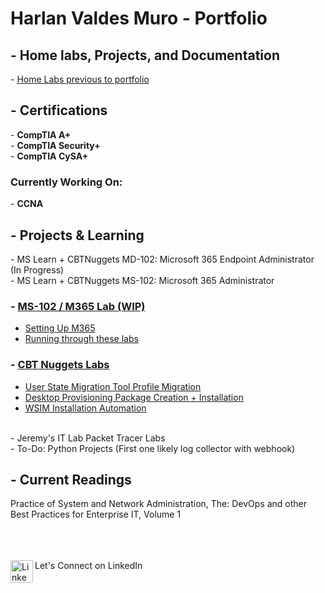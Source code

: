 <h1>Harlan Valdes Muro - Portfolio</h1>
<h2> - Home labs, Projects, and Documentation </h2>
- <a href="https://github.com/harlanvaldes/harlanvaldes/blob/main/Previous/Previous-Projects.png" target="_blank"> Home Labs previous to portfolio</a>
<h2> - Certifications </h2>
- <b>CompTIA A+</b> <br>
- <b>CompTIA Security+</b> <br>
- <b>CompTIA CySA+</b> <br>
<h3>Currently Working On:</h3>
- <b>CCNA</b>
<h2>- Projects & Learning</h2>
- MS Learn + CBTNuggets MD-102: Microsoft 365 Endpoint Administrator (In Progress)<br>
- MS Learn + CBTNuggets MS-102: Microsoft 365 Administrator<br> 
<h3>- <a href="https://github.com/harlanvaldes/harlanvaldes/tree/main/MS-102" target="_blank"> MS-102 / M365 Lab (WIP)</a><br></h3>
<ul>
  <li><a href="https://github.com/harlanvaldes/harlanvaldes/tree/main/CBTNuggets/MS-102/Setup" target="_blank"> Setting Up M365</a></li>
  <li><a href="https://github.com/MicrosoftLearning/MS-102T00-Microsoft-365-Administrator-Essentials/tree/master/Instructions/Labs" target="_blank"> Running through these labs</a></li>
</ul>  
<h3>- <a href="https://github.com/harlanvaldes/harlanvaldes/tree/main/CBTNuggets" target="_blank"> CBT Nuggets Labs</a><br></h3>
<ul>
  <li><a href="https://github.com/harlanvaldes/harlanvaldes/tree/main/CBTNuggets/USMT" target="_blank"> User State Migration Tool Profile Migration</a></li>
  <li><a href="https://github.com/harlanvaldes/harlanvaldes/tree/main/CBTNuggets/WICD Basic" target="_blank"> Desktop Provisioning Package Creation + Installation</a></li>
<li><a href="https://github.com/harlanvaldes/harlanvaldes/tree/main/CBTNuggets/WSIM unattend" target="_blank">WSIM Installation Automation</a></li>
</ul>  
<br>
- Jeremy's IT Lab Packet Tracer Labs<br>
- To-Do: Python Projects (First one likely log collector with webhook)<br>

<h2>- Current Readings</h2>
Practice of System and Network Administration, The: DevOps and other Best Practices for Enterprise IT, Volume 1

<br><br><br><a href="https://www.linkedin.com/in/harlan-valdes-muro/">
<img align="left" alt="LinkedIn" width="36px" src="https://content.linkedin.com/content/dam/me/business/en-us/amp/brand-site/v2/bg/LI-Bug.svg.original.svg"/>
</a> Let's Connect on LinkedIn


<!-- <a href="#" onClick="MyWindow=window.open('http://www.google.com','MyWindow','width=600,height=300'); return false;">Test</a> -->
